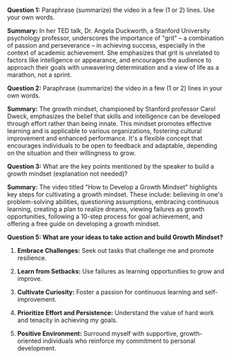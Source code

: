 **Question 1:** 
Paraphrase (summarize) the video in a few (1 or 2) lines. Use your own words.

**Summary:**
In her TED talk, Dr. Angela Duckworth, a Stanford University psychology professor, underscores the importance of "grit" – a combination of passion and perseverance – in achieving success, especially in the context of academic achievement. She emphasizes that grit is unrelated to factors like intelligence or appearance, and encourages the audience to approach their goals with unwavering determination and a view of life as a marathon, not a sprint.

**Question 2:** Paraphrase (summarize) the video in a few (1 or 2) lines in your own words.

**Summary:** The growth mindset, championed by Stanford professor Carol Dweck, emphasizes the belief that skills and intelligence can be developed through effort rather than being innate. This mindset promotes effective learning and is applicable to various organizations, fostering cultural improvement and enhanced performance. It's a flexible concept that encourages individuals to be open to feedback and adaptable, depending on the situation and their willingness to grow.

**Question 3:** What are the key points mentioned by the speaker to build a growth mindset (explanation not needed)?

**Summary:** The video titled "How to Develop a Growth Mindset" highlights key steps for cultivating a growth mindset. These include: believing in one's problem-solving abilities, questioning assumptions, embracing continuous learning, creating a plan to realize dreams, viewing failures as growth opportunities, following a 10-step process for goal achievement, and offering a free guide on developing a growth mindset.

**Question 5: What are your ideas to take action and build Growth Mindset?**

1. **Embrace Challenges:** Seek out tasks that challenge me and promote resilience.

2. **Learn from Setbacks:** Use failures as learning opportunities to grow and improve.

3. **Cultivate Curiosity:** Foster a passion for continuous learning and self-improvement.

4. **Prioritize Effort and Persistence:** Understand the value of hard work and tenacity in achieving my goals.

5. **Positive Environment:** Surround myself with supportive, growth-oriented individuals who reinforce my commitment to personal development.
